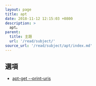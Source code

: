 ```yaml
---
layout: page
title: apt
date: 2018-11-12 12:15:03 +0800
description: >
  apt。
parent:
  title: 主題
  url: '/read/subject/'
source_url: '/read/subject/apt/index.md'
---
```



## 選項

* [apt-get --print-uris](option/apt-get/print-uris)
